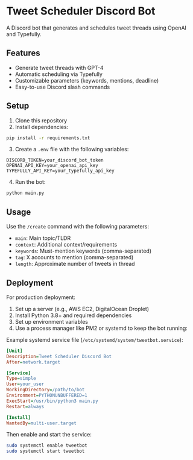 # Tweet Scheduler Discord Bot

A Discord bot that generates and schedules tweet threads using OpenAI and Typefully.

## Features

- Generate tweet threads with GPT-4
- Automatic scheduling via Typefully
- Customizable parameters (keywords, mentions, deadline)
- Easy-to-use Discord slash commands

## Setup

1. Clone this repository
2. Install dependencies:
```bash
pip install -r requirements.txt
```

3. Create a `.env` file with the following variables:
```
DISCORD_TOKEN=your_discord_bot_token
OPENAI_API_KEY=your_openai_api_key
TYPEFULLY_API_KEY=your_typefully_api_key
```

4. Run the bot:
```bash
python main.py
```

## Usage

Use the `/create` command with the following parameters:
- `main`: Main topic/TLDR
- `context`: Additional context/requirements
- `keywords`: Must-mention keywords (comma-separated)
- `tag`: X accounts to mention (comma-separated)
- `length`: Approximate number of tweets in thread

## Deployment

For production deployment:

1. Set up a server (e.g., AWS EC2, DigitalOcean Droplet)
2. Install Python 3.8+ and required dependencies
3. Set up environment variables
4. Use a process manager like PM2 or systemd to keep the bot running:

Example systemd service file (`/etc/systemd/system/tweetbot.service`):
```ini
[Unit]
Description=Tweet Scheduler Discord Bot
After=network.target

[Service]
Type=simple
User=your_user
WorkingDirectory=/path/to/bot
Environment=PYTHONUNBUFFERED=1
ExecStart=/usr/bin/python3 main.py
Restart=always

[Install]
WantedBy=multi-user.target
```

Then enable and start the service:
```bash
sudo systemctl enable tweetbot
sudo systemctl start tweetbot
```

